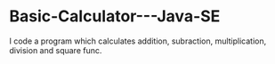 # Basic-Calculator---Java-SE
I code a program which calculates addition, subraction, multiplication, division and square func.
